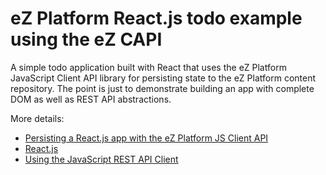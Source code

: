 # eZ Platform React.js todo example using the eZ CAPI

A simple todo application built with React that uses the eZ Platform JavaScript Client API library for persisting state to the eZ Platform content repository. The point is just to demonstrate building an app with complete DOM as well as REST API abstractions.

More details:

 - <a href="http://janit.iki.fi/ez-capi-with-react/">Persisting a React.js app with the eZ Platform JS Client API</a>
 - <a href="https://facebook.github.io/react/">React.js</a>
 - <a href="https://doc.ez.no/display/DEVELOPER/Using+the+JavaScript+REST+API+Client">Using the JavaScript REST API Client</a>
